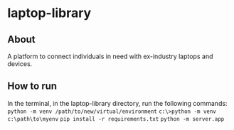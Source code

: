 # laptop-library

## About

A platform to connect individuals in need with ex-industry laptops and devices.

## How to run

In the terminal, in the laptop-library directory, run the following commands:
```python -m venv /path/to/new/virtual/environment```
```c:\>python -m venv c:\path\to\myenv```
```pip install -r requirements.txt```
```python -m server.app```
